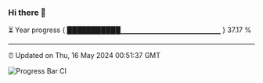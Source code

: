 ### Hi there 👋

⏳ Year progress { ███████████▁▁▁▁▁▁▁▁▁▁▁▁▁▁▁▁▁▁▁ } 37.17 %

---

⏰ Updated on Thu, 16 May 2024 00:51:37 GMT

![Progress Bar CI](https://github.com/liununu/liununu/workflows/Progress%20Bar%20CI/badge.svg)
